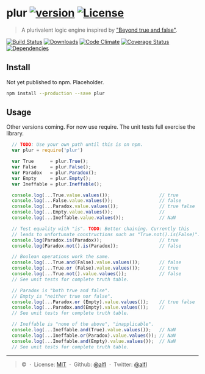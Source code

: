 # plur [![version][npm-version]][npm-url] [![License][npm-license]][license-url]

> A plurivalent logic engine inspired by ["Beyond true and false"](https://aeon.co/essays/the-logic-of-buddhist-philosophy-goes-beyond-simple-truth).

[![Build Status][travis-image]][travis-url]
[![Downloads][npm-downloads]][npm-url]
[![Code Climate][codeclimate-quality]][codeclimate-url]
[![Coverage Status][codeclimate-coverage]][codeclimate-url]
[![Dependencies][david-image]][david-url]

## Install

Not yet published to npm. Placeholder.

```bash
npm install --production --save plur
```

## Usage

Other versions coming. For now use require. The unit tests full exercise the library.

```javascript
  // TODO: Use your own path until this is on npm.
  var plur = require('plur')

  var True      = plur.True();
  var False     = plur.False();
  var Paradox   = plur.Paradox();
  var Empty     = plur.Empty();
  var Ineffable = plur.Ineffable();

  console.log(...True.value.values());                  // true
  console.log(...False.value.values());                 // false
  console.log(...Paradox.value.values());               // true false
  console.log(...Empty.value.values());                 //
  console.log(...Ineffable.value.values());             // NaN

  // Test equality with "is". TODO: Better chaining. Currently this
  // leads to unfortunate constructions such as "True.not().is(False)".
  console.log(Paradox.is(Paradox));                     // true
  console.log(Paradox.not().is(Paradox));               // false

  // Boolean operations work the same.
  console.log(...True.and(False).value.values());       // false
  console.log(...True.or (False).value.values());       // true
  console.log(...True.not().value.values());            // false
  // See unit tests for complete truth table.

  // Paradox is "both true and false".
  // Empty is "neither true nor false".
  console.log(...Paradox.or (Empty).value.values());    // true false
  console.log(...Paradox.and(Empty).value.values());    //
  // See unit tests for complete truth table.

  // Ineffable is "none of the above", "inapplicable".
  console.log(...Ineffable.and(True).value.values());   // NaN
  console.log(...Ineffable.or(Paradox).value.values()); // NaN
  console.log(...Ineffable.and(Empty).value.values());  // NaN
  // See unit tests for complete truth table.

```

----
> :copyright: [](alfl.guru) &nbsp;&middot;&nbsp;
> License: [MIT](LICENSE) &nbsp;&middot;&nbsp;
> Github: [@alfl](https://github.com/alfl) &nbsp;&middot;&nbsp;
> Twitter: [@alfl](https://twitter.com/alfl)

[license-url]: https://opensource.org/licenses/MIT

[travis-url]: https://travis-ci.org/alfl/plur
[travis-image]: https://img.shields.io/travis/alfl/plur.svg?style=flat-square

[npm-url]: https://www.npmjs.com/package/plur
[npm-license]: https://img.shields.io/npm/l/plur.svg?style=flat-square
[npm-version]: https://img.shields.io/npm/v/plur.svg?style=flat-square
[npm-downloads]: https://img.shields.io/npm/dm/plur.svg?style=flat-square

[codeclimate-url]: https://codeclimate.com/github/alfl/plur
[codeclimate-quality]: https://img.shields.io/codeclimate/github/alfl/plur.svg?style=flat-square
[codeclimate-coverage]: https://img.shields.io/codeclimate/coverage/github/alfl/plur.svg?style=flat-square

[david-url]: https://david-dm.org/alfl/plur
[david-image]: https://img.shields.io/david/alfl/plur.svg?style=flat-square
